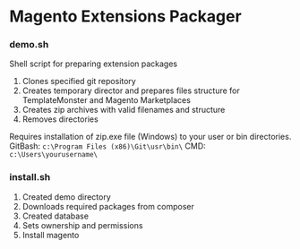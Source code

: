 # Magento Extensions Packager
### demo.sh
Shell script for preparing extension packages

1. Clones specified git repository
2. Creates temporary director and prepares files structure for TemplateMonster and Magento Marketplaces
3. Creates zip archives with valid filenames and structure
4. Removes directories

Requires installation of zip.exe file (Windows) to your user or bin directories.
GitBash: `c:\Program Files (x86)\Git\usr\bin\`
CMD: `c:\Users\yourusername\`

### install.sh
1. Created demo directory
2. Downloads required packages from composer
3. Created database
4. Sets ownership and permissions
5. Install magento


